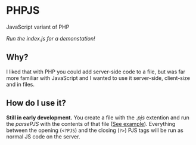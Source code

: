 # PHPJS
JavaScript variant of PHP

*Run the index.js for a demonstation!*

## Why?
I liked that with PHP you could add server-side code to a file, but was far more familiar with JavaScript and I wanted to use it server-side, client-size and in files.

## How do I use it?
**Still in early development.**
You create a file with the *.pjs* extention and run the *parsePJS* with the contents of that file ([See example](https://github.com/Jantje19/PHPJS/blob/master/index.js)). Everything between the opening (```<?PJS```) and the closing (```?>```) PJS tags will be run as normal JS code on the server.
